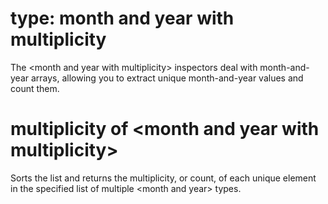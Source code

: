 # type: month and year with multiplicity

The &lt;month and year with multiplicity&gt; inspectors deal with month-and-year arrays, allowing you to extract unique month-and-year values and count them.

# multiplicity of &lt;month and year with multiplicity&gt;

Sorts the list and returns the multiplicity, or count, of each unique element in the specified list of multiple &lt;month and year&gt; types.
